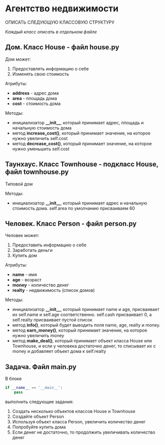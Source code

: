 # Агентство недвижимости

ОПИСАТЬ СЛЕДУЮЩУЮ КЛАССОВУЮ СТРУКТУРУ

*Каждый класс описать в отдельном файле*

## Дом. Класс House - файл house.py

Дом может:

1. Предоставлять информацию о себе
2. Изменять свою стоимость

Атрибуты:

- **address** - адрес дома
- **area** - площадь дома
- **cost** - стоимость дома

Методы:

- инициализатор **\_\_init\_\_**, который принимает адрес, площадь и начальную стоимость дома
- метод **increase_cost()**, который принимает значение, на которое нужно увеличить self.cost
- метод **decrease_cost()**, который принимает значение, на которое нужно уменьшить self.cost

## Таунхаус. Класс Townhouse - подкласс House, файл townhouse.py

Типовой дом

Методы:

- инициализатор **\_\_init\_\_**, который принимает адрес и начальную стоимость дома. self.area по умолчанию присваиваем
  60

## Человек. Класс Person - файл person.py

Человек может:

1. Предоставить информацию о себе
2. Заработать деньги
3. Купить дом

Атрибуты:

- **name** - имя
- **age** - возраст
- **money** - количество денег
- **realty** - недвижимость (список домов)

Методы:

- инициализатор **\_\_init\_\_**, который принимает name и age, присваивает их self.name и self.age соответственно.
  self.cash присваивает 0, а self.realty присваивает пустой список
- метод **info()**, который будет выводить поля name, age, realty и money.
- метод **earn_money()**, который принимает значение, на которое нужно увеличить money
- метод **make_deal()**, который принимает объект класса House или Townhouse, и если у человека достаточно денег, то
  списывает их с money и добавляет объект дома к self.realty

## Задача. Файл main.py

В блоке

```python
if __name__ == '__main__':
    pass
```

выполнить следующие задания:

1. Создать несколько объектов классов House и Townhouse
2. Создайте объект Person
3. Используя объект класса Person, увеличить количество денег
4. Попробуйте купить дома
5. Если денег не достаточно, то продолжить увеличивать количество денег
